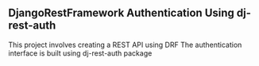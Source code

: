 DjangoRestFramework Authentication Using dj-rest-auth
-----------------------------------------------------
This project involves creating a REST API using DRF
The authentication interface is built using dj-rest-auth package
